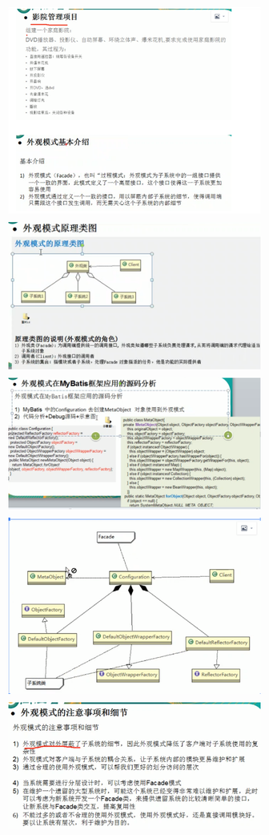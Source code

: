 

![](../.外观模式_images/0705b461.png)

![](../.外观模式_images/6ed3f694.png)



![](.外观模式_images/0a037c5c.png)


![](.外观模式_images/52519091.png)

![](.外观模式_images/b1ba06eb.png)